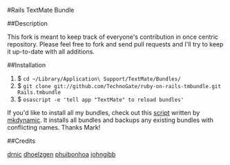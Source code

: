 #Rails TextMate Bundle

##Description

This fork is meant to keep track of everyone's contribution in once centric
repository. Please feel free to fork and send pull requests and I'll try to keep
it up-to-date with all additions.
 
##Installation

1. $ `cd ~/Library/Application\ Support/TextMate/Bundles/`
2. $ `git clone git://github.com/TechnoGate/ruby-on-rails-tmbundle.git Rails.tmbundle`
3. $ `osascript -e 'tell app "TextMate" to reload bundles'`

If you'd like to install all my bundles, check out this [script](http://gist.github.com/443129) written by [mkdynamic](http://github.com/mkdynamic).  It installs all bundles and backups any existing bundles with conflicting names.  Thanks Mark!

##Credits

[drnic](https://github.com/drnic/ruby-on-rails-tmbundle)
[dhoelzgen](https://github.com/dhoelzgen/ruby-on-rails-tmbundle)
[phuibonhoa](https://github.com/phuibonhoa/ruby-on-rails-tmbundle)
[johngibb](https://github.com/johngibb/ruby-on-rails-tmbundle)